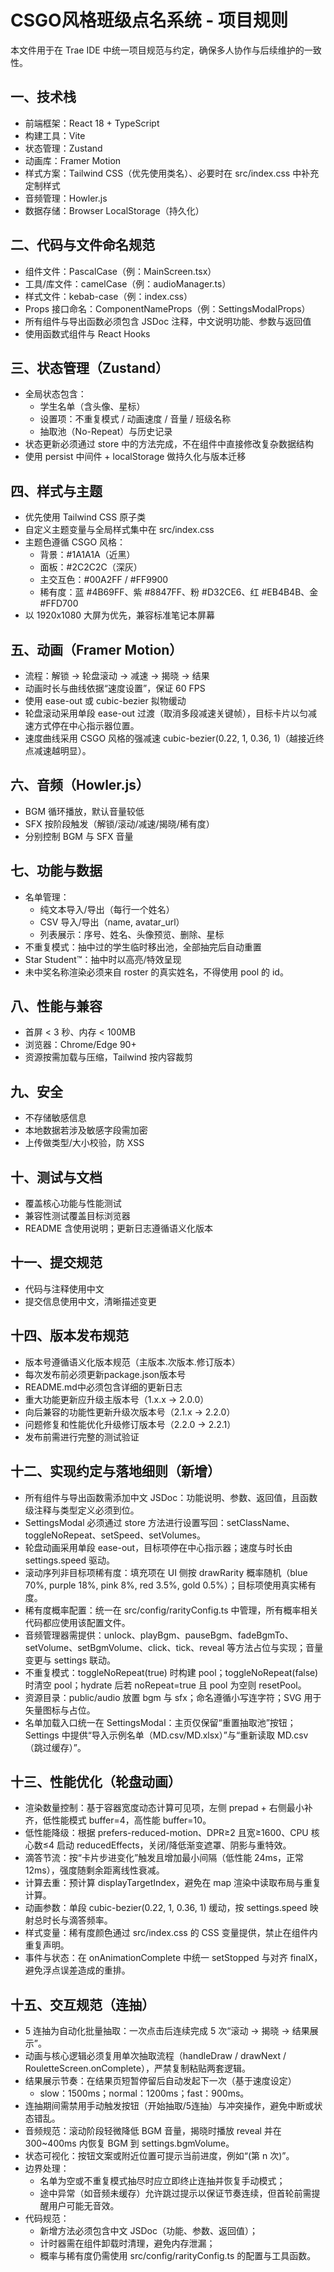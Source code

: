 # CSGO风格班级点名系统 - 项目规则

本文件用于在 Trae IDE 中统一项目规范与约定，确保多人协作与后续维护的一致性。

## 一、技术栈
- 前端框架：React 18 + TypeScript
- 构建工具：Vite
- 状态管理：Zustand
- 动画库：Framer Motion
- 样式方案：Tailwind CSS（优先使用类名）、必要时在 src/index.css 中补充定制样式
- 音频管理：Howler.js
- 数据存储：Browser LocalStorage（持久化）

## 二、代码与文件命名规范
- 组件文件：PascalCase（例：MainScreen.tsx）
- 工具/库文件：camelCase（例：audioManager.ts）
- 样式文件：kebab-case（例：index.css）
- Props 接口命名：ComponentNameProps（例：SettingsModalProps）
- 所有组件与导出函数必须包含 JSDoc 注释，中文说明功能、参数与返回值
- 使用函数式组件与 React Hooks

## 三、状态管理（Zustand）
- 全局状态包含：
  - 学生名单（含头像、星标）
  - 设置项：不重复模式 / 动画速度 / 音量 / 班级名称
  - 抽取池（No-Repeat）与历史记录
- 状态更新必须通过 store 中的方法完成，不在组件中直接修改复杂数据结构
- 使用 persist 中间件 + localStorage 做持久化与版本迁移

## 四、样式与主题
- 优先使用 Tailwind CSS 原子类
- 自定义主题变量与全局样式集中在 src/index.css
- 主题色遵循 CSGO 风格：
  - 背景：#1A1A1A（近黑）
  - 面板：#2C2C2C（深灰）
  - 主交互色：#00A2FF / #FF9900
  - 稀有度：蓝 #4B69FF、紫 #8847FF、粉 #D32CE6、红 #EB4B4B、金 #FFD700
- 以 1920x1080 大屏为优先，兼容标准笔记本屏幕

## 五、动画（Framer Motion）
- 流程：解锁 → 轮盘滚动 → 减速 → 揭晓 → 结果
- 动画时长与曲线依据“速度设置”，保证 60 FPS
- 使用 ease-out 或 cubic-bezier 拟物缓动
- 轮盘滚动采用单段 ease-out 过渡（取消多段减速关键帧），目标卡片以匀减速方式停在中心指示器位置。
- 速度曲线采用 CSGO 风格的强减速 cubic-bezier(0.22, 1, 0.36, 1)（越接近终点减速越明显）。

## 六、音频（Howler.js）
- BGM 循环播放，默认音量较低
- SFX 按阶段触发（解锁/滚动/减速/揭晓/稀有度）
- 分别控制 BGM 与 SFX 音量

## 七、功能与数据
- 名单管理：
  - 纯文本导入/导出（每行一个姓名）
  - CSV 导入/导出（name, avatar_url）
  - 列表展示：序号、姓名、头像预览、删除、星标
- 不重复模式：抽中过的学生临时移出池，全部抽完后自动重置
- Star Student™：抽中时以高亮/特效呈现
- 未中奖名称渲染必须来自 roster 的真实姓名，不得使用 pool 的 id。

## 八、性能与兼容
- 首屏 < 3 秒、内存 < 100MB
- 浏览器：Chrome/Edge 90+
- 资源按需加载与压缩，Tailwind 按内容裁剪

## 九、安全
- 不存储敏感信息
- 本地数据若涉及敏感字段需加密
- 上传做类型/大小校验，防 XSS

## 十、测试与文档
- 覆盖核心功能与性能测试
- 兼容性测试覆盖目标浏览器
- README 含使用说明；更新日志遵循语义化版本

## 十一、提交规范
- 代码与注释使用中文
- 提交信息使用中文，清晰描述变更

## 十四、版本发布规范
- 版本号遵循语义化版本规范（主版本.次版本.修订版本）
- 每次发布前必须更新package.json版本号
- README.md中必须包含详细的更新日志
- 重大功能更新应升级主版本号（1.x.x → 2.0.0）
- 向后兼容的功能性更新升级次版本号（2.1.x → 2.2.0）
- 问题修复和性能优化升级修订版本号（2.2.0 → 2.2.1）
- 发布前需进行完整的测试验证

## 十二、实现约定与落地细则（新增）
- 所有组件与导出函数需添加中文 JSDoc：功能说明、参数、返回值，且函数级注释与类型定义必须到位。
- SettingsModal 必须通过 store 方法进行设置写回：setClassName、toggleNoRepeat、setSpeed、setVolumes。
- 轮盘动画采用单段 ease-out，目标项停在中心指示器；速度与时长由 settings.speed 驱动。
- 滚动序列非目标项稀有度：填充项在 UI 侧按 drawRarity 概率随机（blue 70%, purple 18%, pink 8%, red 3.5%, gold 0.5%）；目标项使用真实稀有度。
- 稀有度概率配置：统一在 src/config/rarityConfig.ts 中管理，所有概率相关代码都应使用该配置文件。
- 音频管理器需提供：unlock、playBgm、pauseBgm、fadeBgmTo、setVolume、setBgmVolume、click、tick、reveal 等方法占位与实现；音量变更与 settings 联动。
- 不重复模式：toggleNoRepeat(true) 时构建 pool；toggleNoRepeat(false) 时清空 pool；hydrate 后若 noRepeat=true 且 pool 为空则 resetPool。
- 资源目录：public/audio 放置 bgm 与 sfx；命名遵循小写连字符；SVG 用于矢量图标与占位。
- 名单加载入口统一在 SettingsModal：主页仅保留“重置抽取池”按钮；Settings 中提供“导入示例名单（MD.csv/MD.xlsx）”与“重新读取 MD.csv（跳过缓存）”。

## 十三、性能优化（轮盘动画）
- 渲染数量控制：基于容器宽度动态计算可见项，左侧 prepad + 右侧最小补齐，低性能模式 buffer=4，高性能 buffer=10。
- 低性能降级：根据 prefers-reduced-motion、DPR≥2 且宽≥1600、CPU 核心数≤4 启动 reducedEffects，关闭/降低渐变遮罩、阴影与重特效。
- 滴答节流：按“卡片步进变化”触发且增加最小间隔（低性能 24ms，正常 12ms），强度随剩余距离线性衰减。
- 计算去重：预计算 displayTargetIndex，避免在 map 渲染中读取布局与重复计算。
- 动画参数：单段 cubic-bezier(0.22, 1, 0.36, 1) 缓动，按 settings.speed 映射总时长与滴答频率。
- 样式变量：稀有度颜色通过 src/index.css 的 CSS 变量提供，禁止在组件内重复声明。
- 事件与状态：在 onAnimationComplete 中统一 setStopped 与对齐 finalX，避免浮点误差造成的重排。

## 十五、交互规范（连抽）
- 5 连抽为自动化批量抽取：一次点击后连续完成 5 次“滚动 → 揭晓 → 结果展示”。
- 动画与核心逻辑必须复用单次抽取流程（handleDraw / drawNext / RouletteScreen.onComplete），严禁复制粘贴两套逻辑。
- 结果展示节奏：在结果页短暂停留后自动发起下一次（基于速度设定）
  - slow：1500ms；normal：1200ms；fast：900ms。
- 连抽期间需禁用手动触发按钮（开始抽取/5连抽）与冲突操作，避免中断或状态错乱。
- 音频规范：滚动阶段轻微降低 BGM 音量，揭晓时播放 reveal 并在 300~400ms 内恢复 BGM 到 settings.bgmVolume。
- 状态可视化：按钮文案或附近位置可提示当前进度，例如“(第 n 次)”。
- 边界处理：
  - 名单为空或不重复模式抽尽时应立即终止连抽并恢复手动模式；
  - 途中异常（如音频未缓存）允许跳过提示以保证节奏连续，但首轮前需提醒用户可能无音效。
- 代码规范：
  - 新增方法必须包含中文 JSDoc（功能、参数、返回值）；
  - 计时器需在组件卸载时清理，避免内存泄漏；
  - 概率与稀有度仍需使用 src/config/rarityConfig.ts 的配置与工具函数。